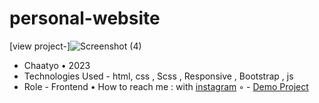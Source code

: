 # personal-website
[view project-]![Screenshot (4)](https://user-images.githubusercontent.com/122011795/219701803-3fba2957-21a7-4ccf-a2c2-4f2f41e17ed5.png)
- Chaatyo • 2023
- Technologies Used - html, css , Scss , Responsive , Bootstrap , js
- Role - Frontend
• How to reach me : with [instagram](https://instagram.com/yasamansoltani.web)
◦ - [Demo Project](https://yasamansoltani.github.io/personal-website/)
